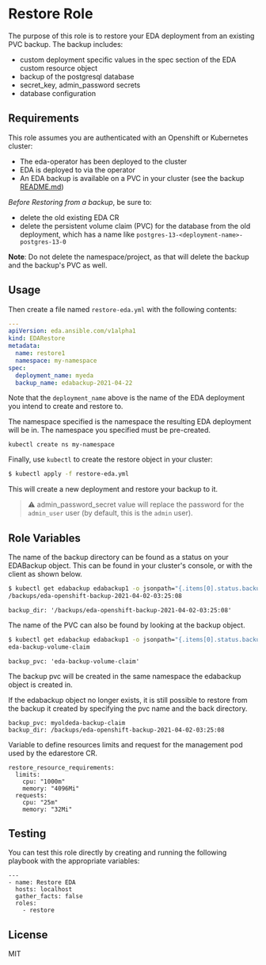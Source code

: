 Restore Role
=========

The purpose of this role is to restore your EDA deployment from an existing PVC backup. The backup includes:
  - custom deployment specific values in the spec section of the EDA custom resource object
  - backup of the postgresql database
  - secret_key, admin_password secrets
  - database configuration



Requirements
------------

This role assumes you are authenticated with an Openshift or Kubernetes cluster:
  - The eda-operator has been deployed to the cluster
  - EDA is deployed to via the operator
  - An EDA backup is available on a PVC in your cluster (see the backup [README.md](../backup/README.md))

*Before Restoring from a backup*, be sure to:
  - delete the old existing EDA CR
  - delete the persistent volume claim (PVC) for the database from the old deployment, which has a name like `postgres-13-<deployment-name>-postgres-13-0`

**Note**: Do not delete the namespace/project, as that will delete the backup and the backup's PVC as well.


Usage
----------------

Then create a file named `restore-eda.yml` with the following contents:

```yaml
---
apiVersion: eda.ansible.com/v1alpha1
kind: EDARestore
metadata:
  name: restore1
  namespace: my-namespace
spec:
  deployment_name: myeda
  backup_name: edabackup-2021-04-22
```

Note that the `deployment_name` above is the name of the EDA deployment you intend to create and restore to.

The namespace specified is the namespace the resulting EDA deployment will be in.  The namespace you specified must be pre-created.

```
kubectl create ns my-namespace
```

Finally, use `kubectl` to create the restore object in your cluster:

```bash
$ kubectl apply -f restore-eda.yml
```

This will create a new deployment and restore your backup to it.

> :warning: admin_password_secret value will replace the password for the `admin_user` user (by default, this is the `admin` user).


Role Variables
--------------

The name of the backup directory can be found as a status on your EDABackup object.  This can be found in your cluster's console, or with the client as shown below.

```bash
$ kubectl get edabackup edabackup1 -o jsonpath="{.items[0].status.backupDirectory}"
/backups/eda-openshift-backup-2021-04-02-03:25:08
```

```
backup_dir: '/backups/eda-openshift-backup-2021-04-02-03:25:08'
```


The name of the PVC can also be found by looking at the backup object.

```bash
$ kubectl get edabackup edabackup1 -o jsonpath="{.items[0].status.backupClaim}"
eda-backup-volume-claim
```

```
backup_pvc: 'eda-backup-volume-claim'
```

The backup pvc will be created in the same namespace the edabackup object is created in.


If the edabackup object no longer exists, it is still possible to restore from the backup it created by specifying the pvc name and the back directory.

```
backup_pvc: myoldeda-backup-claim
backup_dir: /backups/eda-openshift-backup-2021-04-02-03:25:08
```

Variable to define resources limits and request for the management pod used by the edarestore CR.

```
restore_resource_requirements:
  limits:
    cpu: "1000m"
    memory: "4096Mi"
  requests:
    cpu: "25m"
    memory: "32Mi"
```

Testing
----------------

You can test this role directly by creating and running the following playbook with the appropriate variables:

```
---
- name: Restore EDA
  hosts: localhost
  gather_facts: false
  roles:
    - restore
```

License
-------

MIT
